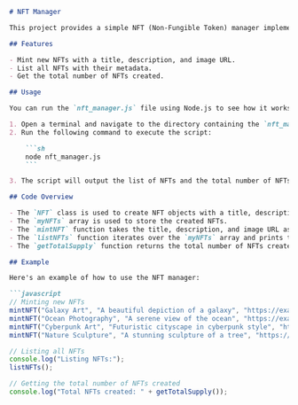 
```markdown
# NFT Manager

This project provides a simple NFT (Non-Fungible Token) manager implemented in JavaScript. It allows you to mint new NFTs, list all the minted NFTs, and get the total supply of NFTs created.

## Features

- Mint new NFTs with a title, description, and image URL.
- List all NFTs with their metadata.
- Get the total number of NFTs created.

## Usage

You can run the `nft_manager.js` file using Node.js to see how it works.

1. Open a terminal and navigate to the directory containing the `nft_manager.js` file.
2. Run the following command to execute the script:

    ```sh
    node nft_manager.js
    ```

3. The script will output the list of NFTs and the total number of NFTs created to the console.

## Code Overview

- The `NFT` class is used to create NFT objects with a title, description, and image URL.
- The `myNFTs` array is used to store the created NFTs.
- The `mintNFT` function takes the title, description, and image URL as parameters, creates an NFT object, and stores it in the `myNFTs` array.
- The `listNFTs` function iterates over the `myNFTs` array and prints the metadata of each NFT to the console.
- The `getTotalSupply` function returns the total number of NFTs created.

## Example

Here's an example of how to use the NFT manager:

```javascript
// Minting new NFTs
mintNFT("Galaxy Art", "A beautiful depiction of a galaxy", "https://example.com/image1.png");
mintNFT("Ocean Photography", "A serene view of the ocean", "https://example.com/image2.png");
mintNFT("Cyberpunk Art", "Futuristic cityscape in cyberpunk style", "https://example.com/image3.png");
mintNFT("Nature Sculpture", "A stunning sculpture of a tree", "https://example.com/image4.png");

// Listing all NFTs
console.log("Listing NFTs:");
listNFTs();

// Getting the total number of NFTs created
console.log("Total NFTs created: " + getTotalSupply());
```

